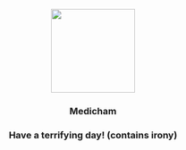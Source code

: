 <p align="center">
    <img src="https://raw.githubusercontent.com/PokeAPI/sprites/master/sprites/pokemon/308.png" width="150" height="150">
</p>
<h3 align="center"> <b>Medicham</b></h3>
<h3 align="center">Have a terrifying day! (contains irony)</h3>
